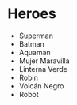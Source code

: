 # Heroes

* Superman
* Batman
* Aquaman
* Mujer Maravilla
* Linterna Verde
* Robin
* Volcán Negro
* Robot
